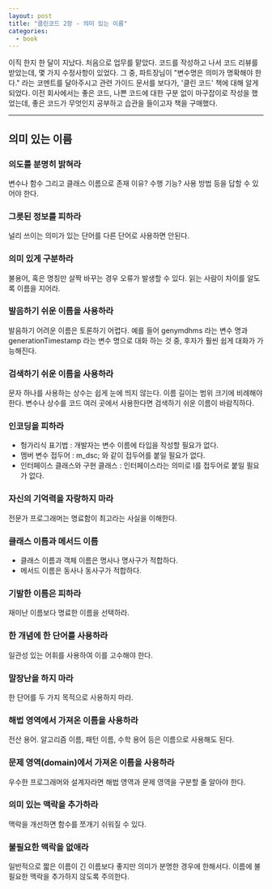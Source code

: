 ```yaml
---
layout: post
title: "클린코드 2장 - 의미 있는 이름"
categories:
  - book
---
```


이직 한지 한 달이 지났다. 처음으로 업무를 맡았다. 코드를 작성하고 나서 코드 리뷰를 받았는데, 몇 가지 수정사항이 있었다.
그 중, 파트장님이 "변수명은 의미가 명확해야 한다." 라는 코멘트를 달아주시고 관련 가이드 문서를 보다가,
'클린 코드' 책에 대해 알게 되었다. 이전 회사에서는 좋은 코드, 나쁜 코드에 대한 구분 없이 마구잡이로 작성을 했었는데,
좋은 코드가 무엇인지 공부하고 습관을 들이고자 책을 구매했다.

---

## 의미 있는 이름

### 의도를 분명히 밝혀라
변수나 함수 그리고 클래스 이름으로 존재 이유? 수행 기능? 사용 방법 등을 답할 수 있어야 한다.

### 그릇된 정보를 피하라
널리 쓰이는 의미가 있는 단어를 다른 단어로 사용하면 안된다.

### 의미 있게 구분하라
불용어, 혹은 명칭만 살짝 바꾸는 경우 오류가 발생할 수 있다. 읽는 사람이 차이를 알도록 이름을 지어라.

### 발음하기 쉬운 이름을 사용하라
발음하기 어려운 이름은 토론하기 어렵다. 
예를 들어 genymdhms 라는 변수 명과 generationTimestamp 라는 변수 명으로 대화 하는 것 중, 후자가 훨씬 쉽게 대화가 가능해진다.

### 검색하기 쉬운 이름을 사용하라
문자 하나를 사용하는 상수는 쉽게 눈에 띄지 않는다. 이름 길이는 범위 크기에 비례해야 한다.
변수나 상수를 코드 여러 곳에서 사용한다면 검색하기 쉬운 이름이 바람직하다.

### 인코딩을 피하라
- 헝가리식 표기법 : 개발자는 변수 이름에 타입을 작성할 필요가 없다.
- 멤버 변수 접두어 : m_dsc; 와 같이 접두어를 붙일 필요가 없다.
- 인터페이스 클래스와 구현 클래스 : 인터페이스라는 의미로 I를 접두어로 붙일 필요가 없다.

### 자신의 기억력을 자랑하지 마라
전문가 프로그래머는 명료함이 최고라는 사실을 이해한다. 

### 클래스 이름과 메서드 이름
- 클래스 이름과 객체 이름은 명사나 명사구가 적합하다.
- 메서드 이름은 동사나 동사구가 적합하다.

### 기발한 이름은 피하라
재미난 이름보다 명료한 이름을 선택하라.

### 한 개념에 한 단어를 사용하라
일관성 있는 어휘를 사용하여 이를 고수해야 한다.

### 말장난을 하지 마라
한 단어를 두 가지 목적으로 사용하지 마라.

### 해법 영역에서 가져온 이름을 사용하라
전산 용어. 알고리즘 이름, 패턴 이름, 수학 용어 등은 이름으로 사용해도 된다.

### 문제 영역(domain)에서 가져온 이름을 사용하라
우수한 프로그래머와 설계자라면 해법 영역과 문제 영역을 구분할 줄 알아야 한다.

### 의미 있는 맥락을 추가하라
맥락을 개선하면 함수를 쪼개기 쉬워질 수 있다.

### 불필요한 맥락을 없애라
일반적으로 짧은 이름이 긴 이름보다 좋지만 의미가 분명한 경우에 한해서다. 이름에 불필요한 맥락을 추가하지 않도록 주의한다.


